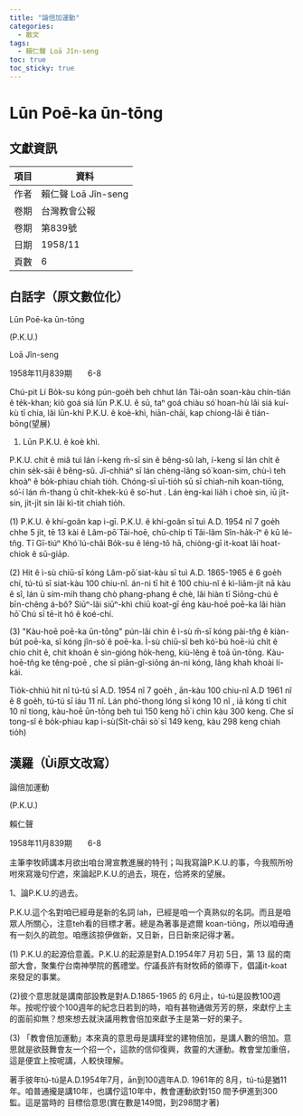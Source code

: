 ```yaml
---
title: "論倍加運動"
categories:
  - 散文
tags:
  - 賴仁聲 Loā Jîn-seng
toc: true
toc_sticky: true
---
```


# Lūn Poē-ka ūn-tōng

## 文獻資訊

| 項目 | 資料 |
|---|---|
| 作者 | 賴仁聲 Loā Jîn-seng |
| 卷期 | 台灣教會公報 |
| 卷期 | 第839號 |
| 日期 | 1958/11 |
| 頁數 | 6 |

## 白話字（原文數位化）

Lūn Poē-ka ūn-tōng

(P.K.U.)

Loā Jîn-seng

1958年11月839期       6-8

Chú-pit Lí Bo̍k-su kóng pún-goe̍h beh chhut lán Tâi-oân soan-kàu chín-tián ê te̍k-khan; kiò goá siá lūn P.K.U. ê sū, taⁿ goá chiàu só͘ hoan-hù lâi siá kuí-kù tī chia, lâi lūn-khí P.K.U. ê koè-khì, hiān-chāi, kap chiong-lâi ê tián-bōng(望展)

1. Lūn P.K.U. ê koè khì.

P.K.U. chit ê miâ tuì lán í-keng m̄-sī sin ê bêng-sû lah, í-keng sī lán chi̍t ê chin se̍k-sāi ê bêng-sû. Jī-chhiáⁿ sī lán chèng-lâng só͘ koan-sim, chù-ì teh khoàⁿ ê bo̍k-phiau chiah tio̍h. Chóng-sī uī-tio̍h sū sī chiah-nih koan-tiōng, só͘-í lán m̄-thang ū chi̍t-khek-kú ê so͘-hut . Lán èng-kai lia̍h i choè sin, iū ji̍t-sin, ji̍t-ji̍t sin lâi kì-tit chiah tio̍h.

(1) P.K.U. ê khí-goân kap ì-gī. P.K.U. ê khí-goân sī tuì A.D. 1954 nî 7 goe̍h chhe 5 ji̍t, tē 13 kài ê Lâm-pō͘ Tāi-hoē, chū-chi̍p tī Tâi-lâm Sîn-ha̍k-īⁿ ê kū lé-tn̂g. Tī Gī-tiúⁿ Khó͘ Iú-châi Bo̍k-su ê léng-tō hā, chiòng-gī it-koat lâi hoat-chiok ê sū-gia̍p.

(2) Hit ê ì-sù chiū-sī kóng Lâm-pō͘ siat-kàu sī tuì A.D. 1865-1965 ê 6 goe̍h chí, tú-tú sī siat-kàu 100 chiu-nî. án-ni tī hit ê 100 chiu-nî ê kì-liām-ji̍t nā kàu ê sî, lán ū sím-mi̍h thang chò phang-phang ê chè, lâi hiàn tī Siōng-chú ê bīn-chêng á-bô? Siūⁿ-lâi siūⁿ-khì chiū koat-gī ēng kàu-hoē poē-ka lâi hiàn hō͘ Chú sī tē-it hó ê koé-chí.

(3) "Kàu-hoē poē-ka ūn-tōng" pún-lâi chin ê ì-sù m̄-sī kóng pài-tn̂g ê kiàn-bu̍t poē-ka, sī kóng jîn-sò͘ ê poē-ka. Ì-sù chiū-sī beh kó͘-bú hoē-iú chi̍t ê chio chi̍t ê, chit khoán ê sìn-gióng ho̍k-heng, kiù-lêng ê toā ūn-tōng. Kàu-hoē-tn̂g ke têng-poē , che sī piān-gî-siōng án-ni kóng, lâng khah khoài lí-kái.

Tio̍k-chhiú hit nî tú-tú sī A.D. 1954 nî 7 goe̍h , ān-kàu 100 chiu-nî A.D 1961 nî ê 8 goe̍h, tú-tú sī iáu 11 nî. Lán phó͘-thong lóng sī kóng 10 nî , iā kóng tī chit 10 nî tiong, kàu-hoē ūn-tōng beh tuì 150 keng hō͘ i chìn kàu 300 keng. Che sī tong-sî ê bo̍k-phiau kap ì-sù(Si̍t-chāi sò͘ sī 149 keng, kàu 298 keng chiah tio̍h)

## 漢羅（Ùi原文改寫）

論倍加運動

(P.K.U.)

賴仁聲

1958年11月839期       6-8

主筆李牧師講本月欲出咱台灣宣教進展的特刊；叫我寫論P.K.U.的事，今我照所吩咐來寫幾句佇遮，來論起P.K.U.的過去，現在，佮將來的望展。

1、論P.K.U.的過去。

P.K.U.這个名對咱已經毋是新的名詞 lah，已經是咱一个真熟似的名詞。而且是咱眾人所關心，注意teh看的目標才著。總是為著事是遮爾 koan-tiōng，所以咱毋通有一刻久的疏忽。咱應該掠伊做新，又日新，日日新來記得才著。

(1) P.K.U.的起源佮意義。P.K.U.的起源是對A.D.1954年7 月初 5日，第 13 屆的南部大會，聚集佇台南神學院的舊禮堂。佇議長許有財牧師的領導下，倡議it-koat來發足的事業。

(2)彼个意思就是講南部設教是對A.D.1865-1965 的 6月止，tú-tú是設教100週年。按呢佇彼个100週年的紀念日若到的時，咱有甚物通做芳芳的祭，來獻佇上主的面前抑無？想來想去就決議用教會倍加來獻予主是第一好的果子。

(3) 「教會倍加運動」本來真的意思毋是講拜堂的建物倍加，是講人數的倍加。意思就是欲鼓舞會友一个招一个，這款的信仰復興，救靈的大運動。教會堂加重倍，這是便宜上按呢講，人較快理解。

著手彼年tú-tú是A.D.1954年7月，ān到100週年A.D. 1961年的 8月，tú-tú是猶11年。咱普通攏是講10年，也講佇這10年中，教會運動欲對150 間予伊進到300 監。這是當時的 目標佮意思(實在數是149間，到298間才著)
